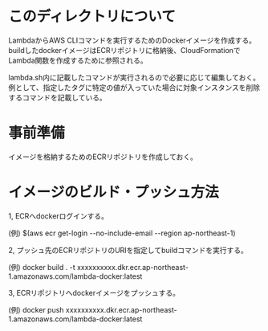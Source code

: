 # このディレクトリについて
LambdaからAWS CLIコマンドを実行するためのDockerイメージを作成する。
buildしたdockerイメージはECRリポジトリに格納後、CloudFormationでLambda関数を作成するために参照される。

lambda.sh内に記載したコマンドが実行されるので必要に応じて編集しておく。
例として、指定したタグに特定の値が入っていた場合に対象インスタンスを削除するコマンドを記載している。

# 事前準備
イメージを格納するためのECRリポジトリを作成しておく。

# イメージのビルド・プッシュ方法

1, ECRへdockerログインする。

(例)
$(aws ecr get-login --no-include-email --region ap-northeast-1)

2, プッシュ先のECRリポジトリのURIを指定してbuildコマンドを実行する。

(例)
docker build . -t xxxxxxxxxx.dkr.ecr.ap-northeast-1.amazonaws.com/lambda-docker:latest

3, ECRリポジトリへdockerイメージをプッシュする。

(例)
docker push xxxxxxxxxx.dkr.ecr.ap-northeast-1.amazonaws.com/lambda-docker:latest
